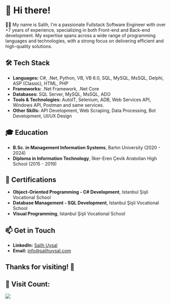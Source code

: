 # 👋 Hi there!

👨‍💻 My name is Salih, I'm a passionate Fullstack Software Engineer with over +7 years of experience, specializing in both Front-end and Back-end development. My expertise spans across a wide range of programming languages and technologies, with a strong focus on delivering efficient and high-quality solutions.

## 🛠️ Tech Stack
- **Languages:** C#, .Net, Python, VB, VB 6.0, SQL, MySQL, MsSQL, Delphi, ASP (Classic), HTML, PHP
- **Frameworks:** .Net Framework, .Net Core
- **Databases:** SQL Server, MySQL, MsSQL, ADO
- **Tools & Technologies:** AutoIT, Selenium, ADB, Web Services API, Windows API, Postman and same services.
- **Other Skills:** API Development, Web Scraping, Data Processing, Bot Development, UI/UX Design

## 🎓 Education
- **B.Sc. in Management Information Systems**, Bartın University (2020 - 2024)
- **Diploma in Information Technology**, İlker-Eren Çevik Anatolian High School (2015 - 2019)

## 🏅 Certifications
- **Object-Oriented Programming - C# Development**, Istanbul Şişli Vocational School
- **Database Management - SQL Development**, Istanbul Şişli Vocational School
- **Visual Programming**, Istanbul Şişli Vocational School

## 📫 Get in Touch
- **LinkedIn:** [Salih Uysal](https://linkedin.com/in/saliholoji)
- **Email:** [info@salihuysal.com](mailto:info@salihuysal.com)

Thanks for visiting! 🚀
---
## 🧭 Visit Count:
[![](https://visitcount.itsvg.in/api?id=saliholoji&icon=0&color=0)](https://visitcount.itsvg.in)
